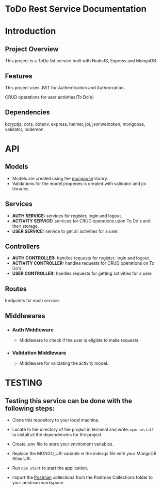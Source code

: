 # ToDo Rest Service Documentation

# Introduction

## Project Overview

This project is a ToDo list service built with NodeJS, Express and MongoDB.

## Features

This project uses JWT for Authentication and Authorization.

CRUD operations for user activities(To Do's)

## Dependencies

bcryptjs, cors, dotenv, express, helmet, joi, jsonwebtoken, mongoose, validator, nodemon

# API

## Models

- Models are created using the [mongoose](https://mongoosejs.com/) library.
- Validations for the model properies is created with validator and joi libraries.

## Services

- **AUTH SERVICE:** services for register, login and logout.
- **ACTIVITY SERVICE:** services for CRUD operations upon To Do's and their storage.
- **USER SERVICE:** service to get all activities for a user.

## Controllers

- **AUTH CONTROLLER:** handles requests for register, login and logout.
- **ACTIVITY CONTROLLER:** handles requests for CRUD operations on To Do's.
- **USER CONTROLLER:** handles requests for getting activities for a user.

## Routes

Endpoints for each service.

## Middlewares

- ### Auth Middleware

  - Middleware to check if the user is eligible to make requests.

- ### Validation Middleware

  - Middleware for validating the activity model.

# TESTING

## Testing this service can be done with the following steps:

- Clone this repository to your local machine.

- Locate to the directory of the project in terminal and write: `npm install` to install all the dependencies for the project.

- Create .env file to store your enviroment variables.

- Replace the MONGO_URI variable in the index.js file with your MongoDB Atlas URI.

- Run `npm start` to start the application.

- Import the [Postman](https://web.postman.co/) collections from the Postman Collections folder to your postman workspace.
